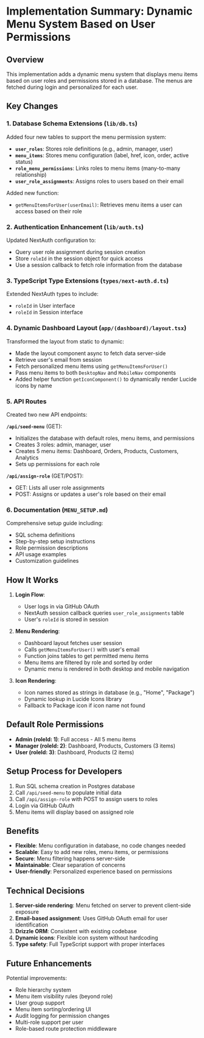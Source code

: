 # Implementation Summary: Dynamic Menu System Based on User Permissions

## Overview
This implementation adds a dynamic menu system that displays menu items based on user roles and permissions stored in a database. The menus are fetched during login and personalized for each user.

## Key Changes

### 1. Database Schema Extensions (`lib/db.ts`)
Added four new tables to support the menu permission system:

- **`user_roles`**: Stores role definitions (e.g., admin, manager, user)
- **`menu_items`**: Stores menu configuration (label, href, icon, order, active status)
- **`role_menu_permissions`**: Links roles to menu items (many-to-many relationship)
- **`user_role_assignments`**: Assigns roles to users based on their email

Added new function:
- `getMenuItemsForUser(userEmail)`: Retrieves menu items a user can access based on their role

### 2. Authentication Enhancement (`lib/auth.ts`)
Updated NextAuth configuration to:
- Query user role assignment during session creation
- Store `roleId` in the session object for quick access
- Use a session callback to fetch role information from the database

### 3. TypeScript Type Extensions (`types/next-auth.d.ts`)
Extended NextAuth types to include:
- `roleId` in User interface
- `roleId` in Session interface

### 4. Dynamic Dashboard Layout (`app/(dashboard)/layout.tsx`)
Transformed the layout from static to dynamic:
- Made the layout component async to fetch data server-side
- Retrieve user's email from session
- Fetch personalized menu items using `getMenuItemsForUser()`
- Pass menu items to both `DesktopNav` and `MobileNav` components
- Added helper function `getIconComponent()` to dynamically render Lucide icons by name

### 5. API Routes
Created two new API endpoints:

**`/api/seed-menu`** (GET):
- Initializes the database with default roles, menu items, and permissions
- Creates 3 roles: admin, manager, user
- Creates 5 menu items: Dashboard, Orders, Products, Customers, Analytics
- Sets up permissions for each role

**`/api/assign-role`** (GET/POST):
- GET: Lists all user role assignments
- POST: Assigns or updates a user's role based on their email

### 6. Documentation (`MENU_SETUP.md`)
Comprehensive setup guide including:
- SQL schema definitions
- Step-by-step setup instructions
- Role permission descriptions
- API usage examples
- Customization guidelines

## How It Works

1. **Login Flow**:
   - User logs in via GitHub OAuth
   - NextAuth session callback queries `user_role_assignments` table
   - User's `roleId` is stored in session

2. **Menu Rendering**:
   - Dashboard layout fetches user session
   - Calls `getMenuItemsForUser()` with user's email
   - Function joins tables to get permitted menu items
   - Menu items are filtered by role and sorted by order
   - Dynamic menu is rendered in both desktop and mobile navigation

3. **Icon Rendering**:
   - Icon names stored as strings in database (e.g., "Home", "Package")
   - Dynamic lookup in Lucide Icons library
   - Fallback to Package icon if icon name not found

## Default Role Permissions

- **Admin (roleId: 1)**: Full access - All 5 menu items
- **Manager (roleId: 2)**: Dashboard, Products, Customers (3 items)
- **User (roleId: 3)**: Dashboard, Products (2 items)

## Setup Process for Developers

1. Run SQL schema creation in Postgres database
2. Call `/api/seed-menu` to populate initial data
3. Call `/api/assign-role` with POST to assign users to roles
4. Login via GitHub OAuth
5. Menu items will display based on assigned role

## Benefits

- **Flexible**: Menu configuration in database, no code changes needed
- **Scalable**: Easy to add new roles, menu items, or permissions
- **Secure**: Menu filtering happens server-side
- **Maintainable**: Clear separation of concerns
- **User-friendly**: Personalized experience based on permissions

## Technical Decisions

1. **Server-side rendering**: Menu fetched on server to prevent client-side exposure
2. **Email-based assignment**: Uses GitHub OAuth email for user identification
3. **Drizzle ORM**: Consistent with existing codebase
4. **Dynamic icons**: Flexible icon system without hardcoding
5. **Type safety**: Full TypeScript support with proper interfaces

## Future Enhancements

Potential improvements:
- Role hierarchy system
- Menu item visibility rules (beyond role)
- User group support
- Menu item sorting/ordering UI
- Audit logging for permission changes
- Multi-role support per user
- Role-based route protection middleware
